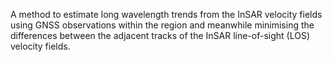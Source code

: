 A method to estimate long wavelength trends from the InSAR velocity fields using GNSS observations within
the region and meanwhile minimising the differences between the adjacent tracks of the InSAR line-of-sight (LOS) velocity fields. 
